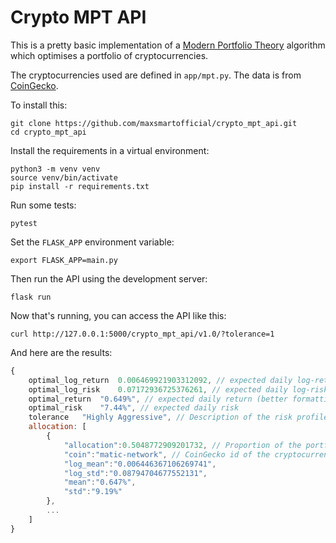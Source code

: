 # Crypto MPT API #
This is a pretty basic implementation of a [Modern Portfolio Theory](https://en.wikipedia.org/wiki/Modern_portfolio_theory "MPT WikiPedia") algorithm which optimises a portfolio of cryptocurrencies.

The cryptocurrencies used are defined in `app/mpt.py`. The data is from [CoinGecko](https://www.coingecko.com/en/api/documentation "CoinGecko API Documentation").

To install this:
```
git clone https://github.com/maxsmartofficial/crypto_mpt_api.git
cd crypto_mpt_api
```
Install the requirements in a virtual environment:
```
python3 -m venv venv
source venv/bin/activate
pip install -r requirements.txt
```
Run some tests:
```
pytest
```
Set the `FLASK_APP` environment variable:
```
export FLASK_APP=main.py
```
Then run the API using the development server:
```
flask run
```
Now that's running, you can access the API like this:
```
curl http://127.0.0.1:5000/crypto_mpt_api/v1.0/?tolerance=1
```
And here are the results:
```Javascript
{
	optimal_log_return	0.006469921903312092, // expected daily log-return
	optimal_log_risk	0.07172936725376261, // expected daily log-risk
	optimal_return	"0.649%", // expected daily return (better formatting)
	optimal_risk	"7.44%", // expected daily risk
	tolerance	"Highly Aggressive", // Description of the risk profile
	allocation: [
		{
			"allocation":0.5048772909201732, // Proportion of the portfolio to be allocated
			"coin":"matic-network", // CoinGecko id of the cryptocurrency
			"log_mean":"0.006446367106269741",
			"log_std":"0.08794704677552131",
			"mean":"0.647%",
			"std":"9.19%"
		}, 
		...
	]
}
```
